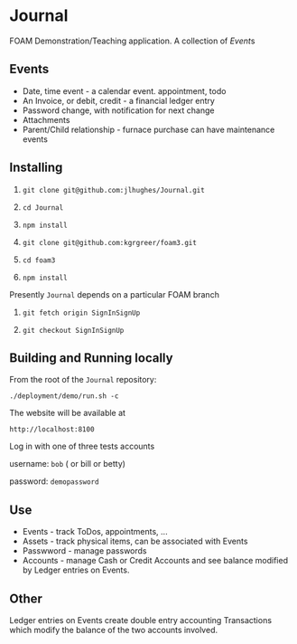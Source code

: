 # Journal 
FOAM Demonstration/Teaching application. 
A collection of *Event*s

## Events
* Date, time event - a calendar event. appointment, todo
* An Invoice, or debit, credit - a financial ledger entry
* Password change, with notification for next change
* Attachments
* Parent/Child relationship - furnace purchase can have maintenance events

## Installing

1. `git clone git@github.com:jlhughes/Journal.git`

1. `cd Journal`

1. `npm install`

1. `git clone git@github.com:kgrgreer/foam3.git`

1. `cd foam3`

1. `npm install`

Presently `Journal` depends on a particular FOAM branch

1. `git fetch origin SignInSignUp`

1. `git checkout SignInSignUp`

## Building and Running locally

From the root of the `Journal` repository:

`./deployment/demo/run.sh -c`

The website will be available at 

`http://localhost:8100`

Log in with one of three tests accounts

username: `bob` ( or bill or betty)

password: `demopassword`

## Use
- Events - track ToDos, appointments, ... 
- Assets - track physical items, can be associated with Events
- Passwword - manage passwords
- Accounts - manage Cash or Credit Accounts and see balance modified by Ledger entries on Events.

## Other 
Ledger entries on Events create double entry accounting Transactions which modify the balance of the two accounts involved. 
